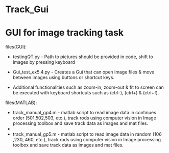 # Track_Gui
# GUI for image tracking task

files(GUI):
- testingQT.py - Path to pictures should be provided in code, shift to images by pressing keyboard

- Gui_test_ex5.4.py - Creates a Gui that can open image files & move between images using buttons or shortcut keys. 
- Additional functionalities such as zoom-in, zoom-out & fit to screen can be executed with keyboard shortcuts such as (ctrl-), (ctrl+) & (ctrl+f). 


files(MATLAB):
- track_manual_gp4.m - matlab script to read image data in continues order (501,502,503, etc.), track rods using computer vision in Image processing toolbox and save track data as images and mat files.
- 
- track_manual_gp5.m - matlab script to read image data in random (106 ,230, 460, etc.), track rods using computer vision in Image processing toolbox and save track data as images and mat files.


